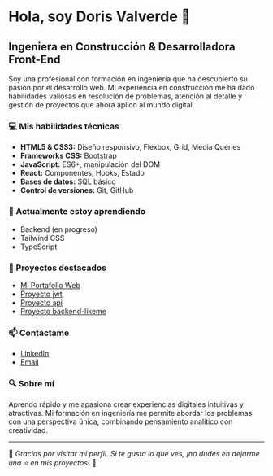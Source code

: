 # Hola, soy Doris Valverde 👋

## Ingeniera en Construcción & Desarrolladora Front-End

Soy una profesional con formación en ingeniería que ha descubierto su pasión por el desarrollo web. Mi experiencia en construcción me ha dado habilidades valiosas en resolución de problemas, atención al detalle y gestión de proyectos que ahora aplico al mundo digital.

### 💻 Mis habilidades técnicas

- **HTML5 & CSS3:** Diseño responsivo, Flexbox, Grid, Media Queries
- **Frameworks CSS:** Bootstrap
- **JavaScript:** ES6+, manipulación del DOM
- **React:** Componentes, Hooks, Estado
- **Bases de datos:** SQL básico
- **Control de versiones:** Git, GitHub

### 🌱 Actualmente estoy aprendiendo

- Backend (en progreso)
- Tailwind CSS
- TypeScript

### 🚀 Proyectos destacados

- [Mi Portafolio Web](https://andreadavj.github.io/doris-valverde.github.io/)
- [Proyecto jwt](https://github.com/Andreadavj/react-jwt) 
- [Proyecto api](https://github.com/Andreadavj/react-api) 
- [Proyecto backend-likeme](https://github.com/Andreadavj/react-api) 

### 📫 Contáctame

- [LinkedIn](https://www.linkedin.com/in/dorisvalverde/)
- [Email](mailto:andrea.avj03@gmail.com.com)

### 🔍 Sobre mí

Aprendo rápido y me apasiona crear experiencias digitales intuitivas y atractivas. Mi formación en ingeniería me permite abordar los problemas con una perspectiva única, combinando pensamiento analítico con creatividad.

---

  💖 *Gracias por visitar mi perfil. Si te gusta lo que ves, ¡no dudes en dejarme una ⭐ en mis proyectos!* 💖
</p>
